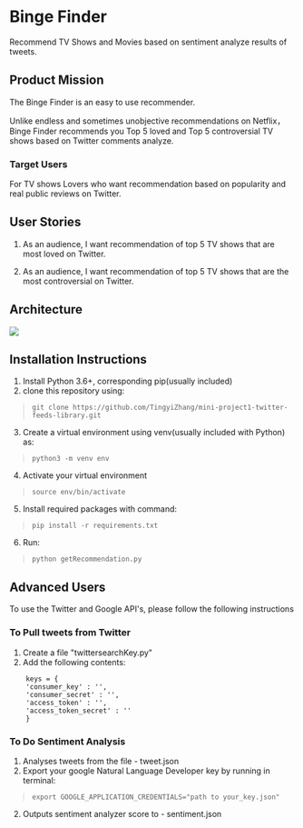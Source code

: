 # Binge Finder

Recommend TV Shows and Movies based on sentiment analyze results of tweets.

## Product Mission
The Binge Finder is an easy to use recommender.

Unlike endless and sometimes unobjective recommendations on Netflix，Binge Finder recommends you Top 5 loved and Top 5 controversial TV shows based on Twitter comments analyze.

### Target Users

For TV shows Lovers who want recommendation based on popularity and real public reviews on Twitter.

## User Stories

1. As an audience, I want recommendation of top 5 TV shows that are most loved on Twitter.

2. As an audience, I want recommendation of top 5 TV shows that are the most controversial on Twitter.  

## Architecture

<img src="https://github.com/TingyiZhang/mini-project1-twitter-feeds-library/blob/master/Binge_FInder.jpg">

## Installation Instructions

1. Install Python 3.6+, corresponding pip(usually included)
2. clone this repository using:
>`git clone https://github.com/TingyiZhang/mini-project1-twitter-feeds-library.git`
3. Create a virtual environment using venv(usually included with Python) as:
>`python3 -m venv env`
4. Activate your virtual environment
>`source env/bin/activate`
5. Install required packages with command:
>`pip install -r requirements.txt`
6. Run:
>`python getRecommendation.py`


## Advanced Users

To use the Twitter and Google API's, please follow the following instructions  

### To Pull tweets from Twitter

1. Create a file "twittersearchKey.py"
2. Add the following contents:
```
    keys = {
    'consumer_key' : '',
    'consumer_secret' : '',
    'access_token' : '',
    'access_token_secret' : ''
    }
```


### To Do Sentiment Analysis

1. Analyses tweets from the file - tweet.json
2. Export your google Natural Language Developer key by running in terminal:
>`export GOOGLE_APPLICATION_CREDENTIALS="path to your_key.json"`
2. Outputs sentiment analyzer score to - sentiment.json


